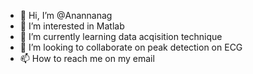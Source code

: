 - 👋 Hi, I’m @Anannanag
- 👀 I’m interested in Matlab
- 🌱 I’m currently learning data acqisition technique 
- 💞️ I’m looking to collaborate on peak detection on ECG 
- 📫 How to reach me on my email

<!---
Anannanag/Anannanag is a ✨ special ✨ repository because its `README.md` (this file) appears on your GitHub profile.
You can click the Preview link to take a look at your changes.
--->
